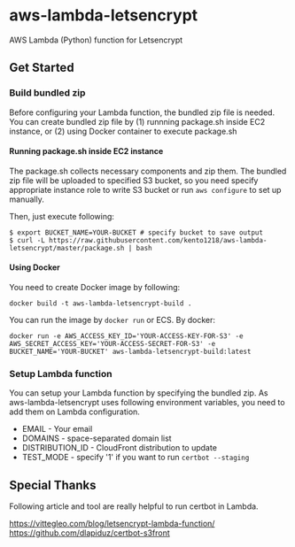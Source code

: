 # aws-lambda-letsencrypt

AWS Lambda (Python) function for Letsencrypt

## Get Started

### Build bundled zip

Before configuring your Lambda function, the bundled zip file is needed. You can create bundled zip file by (1) runnning package.sh inside EC2 instance, or (2) using Docker container to execute package.sh

#### Running package.sh inside EC2 instance

The package.sh collects necessary components and zip them. The bundled zip file will be uploaded to specified S3 bucket, so you need specify appropriate instance role to write S3 bucket or run `aws configure` to set up manually.

Then, just execute following:

```
$ export BUCKET_NAME=YOUR-BUCKET # specify bucket to save output
$ curl -L https://raw.githubusercontent.com/kento1218/aws-lambda-letsencrypt/master/package.sh | bash
```

#### Using Docker

You need to create Docker image by following:

```
docker build -t aws-lambda-letsencrypt-build .
```

You can run the image by `docker run` or ECS. By docker:

```
docker run -e AWS_ACCESS_KEY_ID='YOUR-ACCESS-KEY-FOR-S3' -e AWS_SECRET_ACCESS_KEY='YOUR-ACCESS-SECRET-FOR-S3' -e BUCKET_NAME='YOUR-BUCKET' aws-lambda-letsencrypt-build:latest
```

### Setup Lambda function

You can setup your Lambda function by specifying the bundled zip. As aws-lambda-letsencrypt uses following environment variables, you need to add them on Lambda configuration.

* EMAIL - Your email
* DOMAINS - space-separated domain list
* DISTRIBUTION_ID - CloudFront distribution to update
* TEST_MODE - specify '1' if you want to run `certbot --staging`

## Special Thanks

Following article and tool are really helpful to run certbot in Lambda.

https://vittegleo.com/blog/letsencrypt-lambda-function/
https://github.com/dlapiduz/certbot-s3front
